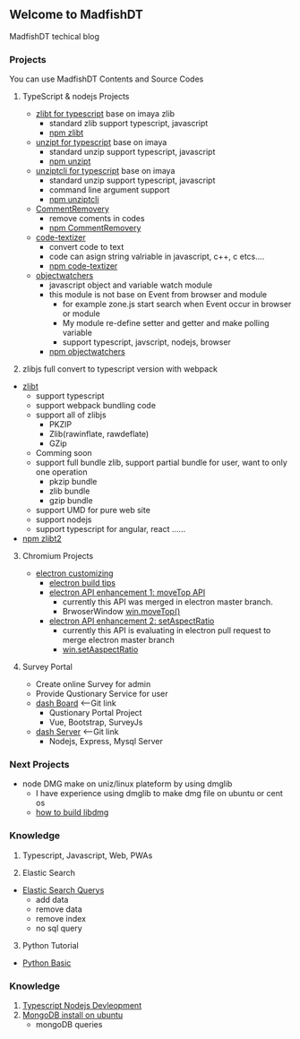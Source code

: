 ## Welcome to MadfishDT

MadfishDT techical blog


### Projects
You can use MadfishDT Contents and Source Codes

 1. TypeScript & nodejs Projects
     
    - [zlibt for typescript](https://github.com/MadfishDT/zlibt) base on imaya zlib 
        - standard zlib support typescript, javascript
        - [npm zlibt](https://www.npmjs.com/package/zlibt)
    - [unzipt for typescript](https://github.com/MadfishDT/unzipt) base on imaya
        - standard unzip support typescript, javascript
        - [npm unzipt](https://www.npmjs.com/package/unzipt)
    - [unziptcli for typescript](https://github.com/MadfishDT/unziptcli) base on imaya
        - standard unzip support typescript, javascript
        - command line argument support
        - [npm unziptcli](https://www.npmjs.com/package/unziptcli)
    - [CommentRemovery](https://github.com/MadfishDT/CommentRemovery)
        - remove coments in codes
        - [npm CommentRemovery](https://www.npmjs.com/package/commentremovery)
    - [code-textizer](https://github.com/MadfishDT/codeTextizer)
        - convert code to text
        - code can asign string valriable in javascript, c++, c etcs....
        - [npm code-textizer](https://www.npmjs.com/package/code-textizer)
    - [objectwatchers](https://github.com/MadfishDT/objectwatcher)
        - javascript object and variable watch module
        - this module is not base on Event from browser and module
            - for example zone.js start search when Event occur in browser or module
            - My module re-define setter and getter and make polling variable
            - support typescript, javscript, nodejs, browser
        - [npm objectwatchers](https://www.npmjs.com/package/objectwatchers)

2. zlibjs full convert to typescript version with webpack
- [zlibt](https://github.com/MadfishDT/zlibt)
    - support typescript
    - support webpack bundling code
    - support all of zlibjs
        - PKZIP
        - Zlib(rawinflate, rawdeflate)
        - GZip
    - Comming soon 
    - support full bundle zlib, support partial bundle for user, want to only one operation
        - pkzip bundle
        - zlib bundle
        - gzip bundle
    - support UMD for pure web site
    - support nodejs
    - support typescript for angular, react ......
- [npm zlibt2](https://www.npmjs.com/package/zlibt2)

3. Chromium Projects
    - [electron customizing](https://github.com/MadfishDT/electron)
        - [electron build tips](/blogs/electron_tips.md)
        - [electron API enhancement 1: moveTop API](/blogs/electron_moveTop.md)
            - currently this API was merged in electron master branch.
            - BrwoserWindow [win.moveTop()](https://electronjs.org/docs/api/browser-window#winmovetop)
        - [electron API enhancement 2: setAspectRatio](/blogs/electron_setAspectRatio.md)
            - currently this API is evaluating in electron pull request to merge electron master branch
            - [win.setAaspectRatio](https://github.com/electron/electron/pull/18306)

4. Survey Portal
    - Create online Survey for admin
    - Provide Qustionary Service for user 
    - [dash Board](https://github.com/MadfishDT/dash-client2) <--Git link
        - Qustionary Portal Project
        - Vue, Bootstrap, SurveyJs
    - [dash Server](https://github.com/MadfishDT/dash-server) <--Git link
        - Nodejs, Express, Mysql Server

    
### Next Projects
- node DMG make on uniz/linux  plateform by using dmglib
    - I have experience using dmglib to make dmg file on ubuntu or cent os
    - [how to build libdmg](/blogs/libdmg_build.md)

### Knowledge
1. Typescript, Javascript, Web, PWAs

2. Elastic Search 
 - [Elastic Search Querys](/blogs/ES.md)
    - add data
    - remove data
    - remove index
    - no sql query
3. Python Tutorial
 - [Python Basic](/blogs/python_basic.md)

### Knowledge
1. [Typescript Nodejs Devleopment](/blogs/tsnode.md)
2. [MongoDB install on ubuntu](/blogs/MongoDB)
    - mongoDB queries
